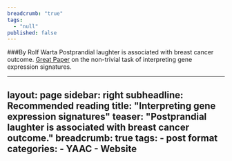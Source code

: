```yaml
---
breadcrumb: "true"
tags: 
  - "null"
published: false
---
```




###By Rolf Warta
Postprandial laughter is associated with breast cancer outcome. <a href="http://journals.plos.org/ploscompbiol/article?id=10.1371/journal.pcbi.1002240" target="_blank">Great Paper</a> on the non-trivial task of interpreting gene expression signatures.

---
layout: page
sidebar: right
subheadline: Recommended reading
title:  "Interpreting gene expression signatures"
teaser: "Postprandial laughter is associated with breast cancer outcome."
breadcrumb: true
tags:
    - post format
categories:
    - YAAC
    - Website
---
